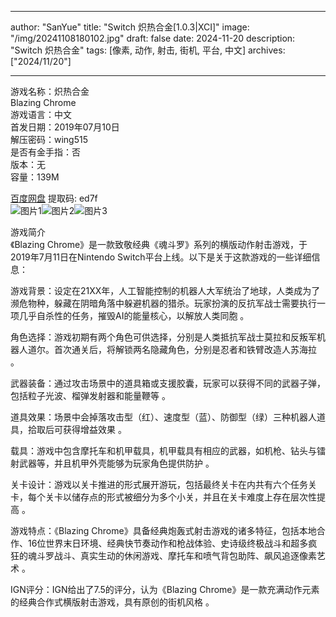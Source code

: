 
---
author: "SanYue"
title: "Switch 炽热合金[1.0.3|XCI]"
image: "/img/20241108180102.jpg"
draft: false
date: 2024-11-20
description: "Switch 炽热合金"
tags: [像素, 动作, 射击, 街机, 平台, 中文]
archives: ["2024/11/20"]

---

游戏名称：炽热合金   
Blazing Chrome    
游戏语言：中文  
首发日期：2019年07月10日  
解压密码：wing515  
是否有金手指：否  
版本：无   
容量：139M

[百度网盘](https//pan.baidu.com/s/1dvgUZPSOjrNEzaLNFIIdDQ) 提取码: ed7f  
![图片1](/img/64f5c2.jpg)![图片2](/img/2589ce.jpg)![图片3](/img/1df259.jpg)  

游戏简介  
《Blazing Chrome》是一款致敬经典《魂斗罗》系列的横版动作射击游戏，于2019年7月11日在Nintendo Switch平台上线。以下是关于这款游戏的一些详细信息：

游戏背景：设定在21XX年，人工智能控制的机器人大军统治了地球，人类成为了濒危物种，躲藏在阴暗角落中躲避机器的猎杀。玩家扮演的反抗军战士需要执行一项几乎自杀性的任务，摧毁AI的能量核心，以解放人类同胞
。

角色选择：游戏初期有两个角色可供选择，分别是人类抵抗军战士莫拉和反叛军机器人道尔。首次通关后，将解锁两名隐藏角色，分别是忍者和铁臂改造人苏海拉
。

武器装备：通过攻击场景中的道具箱或支援胶囊，玩家可以获得不同的武器子弹，包括粒子光波、榴弹发射器和能量鞭等
。

道具效果：场景中会掉落攻击型（红）、速度型（蓝）、防御型（绿）三种机器人道具，拾取后可获得增益效果
。

载具：游戏中包含摩托车和机甲载具，机甲载具有相应的武器，如机枪、钻头与镭射武器等，并且机甲外壳能够为玩家角色提供防护
。

关卡设计：游戏以关卡推进的形式展开游玩，包括最终关卡在内共有六个任务关卡，每个关卡以储存点的形式被细分为多个小关，并且在关卡难度上存在层次性提高
。

游戏特点：《Blazing Chrome》具备经典炮轰式射击游戏的诸多特征，包括本地合作、16位世界末日环境、经典快节奏动作和枪战体验、史诗级终极战斗和超多疯狂的魂斗罗战斗、真实生动的休闲游戏、摩托车和喷气背包助阵、飙风追逐像素艺术
。

IGN评分：IGN给出了7.5的评分，认为《Blazing Chrome》是一款充满动作元素的经典合作式横版射击游戏，具有原创的街机风格
。
